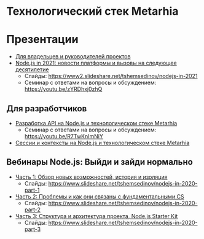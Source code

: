 # Технологический стек Metarhia

# Презентации
- [Для владельцев и руководителей проектов](https://youtu.be/dEqJj8M0ke0)
- [Node.js in 2021: новости платформы и вызовы на следующее десятилетие](https://youtu.be/nnB7ADYso8s)
  - Слайды: https://www2.slideshare.net/tshemsedinov/nodejs-in-2021
  - Семинар с ответами на вопросы и обсуждением: https://youtu.be/zYRDhxj0zhQ

## Для разработчиков
- [Разработка API на Node.js и технологическом стеке Metarhia](https://youtu.be/gppFXK1YzPA)
  - Семинар с ответами на вопросы и обсуждением: https://youtu.be/R7TwKnImNiY
- [Сессии и контексты на Node.js и технологическом стеке Metarhia](https://youtu.be/5u8imY9SJiQ)

## Вебинары Node.js: Выйди и зайди нормально

- [Часть 1: Обзор новых возможностей, история и изоляция](https://youtu.be/GJY2dyE6328?t=480)
  - Слайды: https://www.slideshare.net/tshemsedinov/nodejs-in-2020-part-1
- [Часть 2: Проблемы и как они связаны с фундаментальными CS](https://youtu.be/r1u-dGocm1c)
  - Слайды: https://www.slideshare.net/tshemsedinov/nodejs-in-2020-part-2
- [Часть 3: Структура и архитектура проекта, Node.js Starter Kit](https://youtu.be/ZXB5OTRld1w)
  - Слайды: https://www.slideshare.net/tshemsedinov/nodejs-in-2020-part-3
